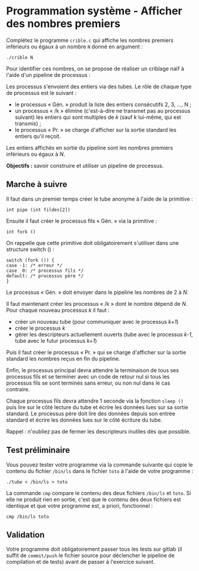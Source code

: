 # Programmation système - Afficher des nombres premiers

Complétez le programme `crible.c` qui affiche les nombres premiers inférieurs ou égaux à un nombre `N` donné en argument :

    ./crible N

Pour identifier ces nombres, on se propose de réaliser un criblage naïf à l'aide d'un pipeline de processus :

Les processus s'envoient des entiers via des tubes.
Le rôle de chaque type de processus est le suivant :
- le processus « Gén. » produit la liste des entiers consécutifs 2, 3, ..., N ;
- un processus « /k » élimine (c'est-à-dire ne transmet pas au processus suivant) les entiers qui sont multiples de *k* (sauf *k* lui-même, qui est transmis) ;
- le processus « Pr. » se charge d'afficher sur la sortie standard les entiers qu'il reçoit. 

Les entiers affichés en sortie du pipeline sont les nombres premiers inférieurs ou égaux à *N*.

**Objectifs :** savoir construire et utiliser un pipeline de processus.

## Marche à suivre

Il faut dans un premier temps créer le tube anonyme à l'aide de la primitive :

    int pipe (int fildes[2])

Ensuite il faut créer le processus fils « Gén. » via la primitive :

    int fork ()

On rappelle que cette primitive doit obligatoirement s'utiliser dans une structure switch () :

    switch (fork ()) {
    case -1: /* erreur */
    case  0: /* processus fils */
    default: /* processus père */
    }

Le processus « Gén. » doit envoyer dans le pipeline les nombres de 2 à *N*.

Il faut maintenant créer les processus « /k » dont le nombre dépend de *N*.
Pour chaque nouveau processus *k* il faut :
- créer un nouveau tube (pour communiquer avec le processus *k+1*)
- créer le processus *k*
- gérer les descripteurs actuellement ouverts (tube avec le processus *k-1*, tube avec le futur processus *k+1*)

Puis il faut créer le processus « Pr. » qui se charge d'afficher sur la sortie standard les nombres reçus en fin du pipeline.

Enfin, le processus principal devra attendre la terminaison de tous ses processus fils et se terminer avec un code de retour nul si tous les processus fils se sont terminés sans erreur, ou non nul dans le cas contraire.

Chaque processus fils devra attendre 1 seconde via la fonction `sleep ()` puis lire sur le côté lecture du tube et écrire les données lues sur sa sortie standard.
Le processus père doit lire des données depuis son entrée standard et écrire les données lues sur le côté écriture du tube.

Rappel : n'oubliez pas de fermer les descripteurs inutiles dès que possible.

## Test préliminaire

Vous pouvez tester votre programme via la commande suivante qui copie le contenu du fichier `/bin/ls` dans le fichier `toto` à l'aide de votre programme :

    ./tube < /bin/ls > toto

La commande `cmp` compare le contenu des deux fichiers `/bin/ls` et `toto`.
Si elle ne produit rien en sortie, c'est que le contenu des deux fichiers est identique et que votre programme est, a priori, fonctionnel :

    cmp /bin/ls toto

## Validation

Votre programme doit obligatoirement passer tous les tests sur gitlab (il suffit de `commit/push` le fichier source pour déclencher le pipeline de compilation et de tests) avant de passer à l'exercice suivant.
